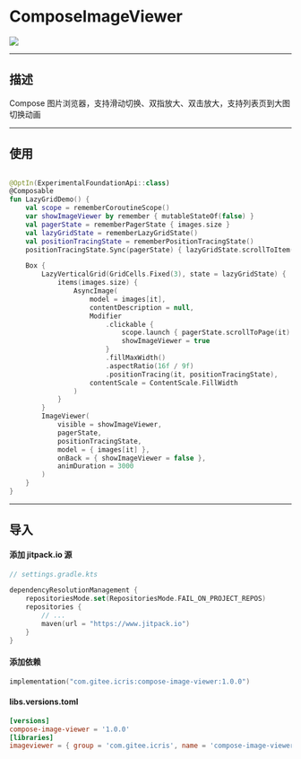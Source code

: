 ComposeImageViewer
==================

[![](https://jitpack.io/v/com.gitee.icris/compose-image-viewer.svg)](https://jitpack.io/#com.gitee.icris/compose-image-viewer)

---
## 描述
Compose 图片浏览器，支持滑动切换、双指放大、双击放大，支持列表页到大图切换动画

---
## 使用
<!-- 
- 用 Box 包裹列表与大图
- 创建必要的状态：`pagerState`、`lazyGridState`、`positionTracingState`
- 同步 `pagerState` 与 `lazyGridState`
- 在列表图片上添加 `positionTracing` 跟踪图片位置
- 点击显示大图时让 `pagerState` 滚动到点击图片位置 -->
```kotlin

@OptIn(ExperimentalFoundationApi::class)
@Composable
fun LazyGridDemo() {
    val scope = rememberCoroutineScope()
    var showImageViewer by remember { mutableStateOf(false) }
    val pagerState = rememberPagerState { images.size }
    val lazyGridState = rememberLazyGridState()
    val positionTracingState = rememberPositionTracingState()
    positionTracingState.Sync(pagerState) { lazyGridState.scrollToItem(it) }

    Box {
        LazyVerticalGrid(GridCells.Fixed(3), state = lazyGridState) {
            items(images.size) {
                AsyncImage(
                    model = images[it],
                    contentDescription = null,
                    Modifier
                        .clickable {
                            scope.launch { pagerState.scrollToPage(it) }
                            showImageViewer = true
                        }
                        .fillMaxWidth()
                        .aspectRatio(16f / 9f)
                        .positionTracing(it, positionTracingState),
                    contentScale = ContentScale.FillWidth
                )
            }
        }
        ImageViewer(
            visible = showImageViewer,
            pagerState,
            positionTracingState,
            model = { images[it] },
            onBack = { showImageViewer = false },
            animDuration = 3000
        )
    }
}
```

---
## 导入
#### 添加 jitpack.io 源
```kotlin
// settings.gradle.kts

dependencyResolutionManagement {
    repositoriesMode.set(RepositoriesMode.FAIL_ON_PROJECT_REPOS)
    repositories {
        // ...
        maven(url = "https://www.jitpack.io")
    }
}

```
#### 添加依赖
```kotlin
implementation("com.gitee.icris:compose-image-viewer:1.0.0")
```

#### libs.versions.toml
```toml
[versions]
compose-image-viewer = '1.0.0'
[libraries]
imageviewer = { group = 'com.gitee.icris', name = 'compose-image-viewer', version.ref = 'compose-image-viewer'}

```